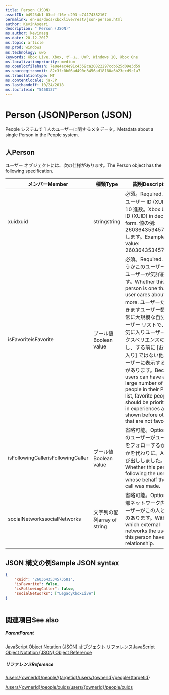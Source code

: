 ```yaml
---
title: Person (JSON)
assetID: b49234b1-03cd-f16e-c293-c74174382167
permalink: en-us/docs/xboxlive/rest/json-person.html
author: KevinAsgari
description: " Person (JSON)"
ms.author: kevinasg
ms.date: 20-12-2017
ms.topic: article
ms.prod: windows
ms.technology: uwp
keywords: Xbox Live, Xbox, ゲーム, UWP, Windows 10, Xbox One
ms.localizationpriority: medium
ms.openlocfilehash: 7e8e4ac4e91c4359ca20822297ccb625d09e3d59
ms.sourcegitcommit: 82c3fc0b06ad490c3456ad18180a6b23ecd9c1a7
ms.translationtype: MT
ms.contentlocale: ja-JP
ms.lasthandoff: 10/24/2018
ms.locfileid: "5468137"
---
```

# <a name="person-json"></a><span data-ttu-id="89085-104">Person (JSON)</span><span class="sxs-lookup"><span data-stu-id="89085-104">Person (JSON)</span></span>
<span data-ttu-id="89085-105">People システムで 1 人のユーザーに関するメタデータ。</span><span class="sxs-lookup"><span data-stu-id="89085-105">Metadata about a single Person in the People system.</span></span> 
<a id="ID4EN"></a>

 
## <a name="person"></a><span data-ttu-id="89085-106">人</span><span class="sxs-lookup"><span data-stu-id="89085-106">Person</span></span>
 
<span data-ttu-id="89085-107">ユーザー オブジェクトには、次の仕様があります。</span><span class="sxs-lookup"><span data-stu-id="89085-107">The Person object has the following specification.</span></span>
 
| <span data-ttu-id="89085-108">メンバー</span><span class="sxs-lookup"><span data-stu-id="89085-108">Member</span></span>| <span data-ttu-id="89085-109">種類</span><span class="sxs-lookup"><span data-stu-id="89085-109">Type</span></span>| <span data-ttu-id="89085-110">説明</span><span class="sxs-lookup"><span data-stu-id="89085-110">Description</span></span>| 
| --- | --- | --- | 
| <span data-ttu-id="89085-111">xuid</span><span class="sxs-lookup"><span data-stu-id="89085-111">xuid</span></span>| <span data-ttu-id="89085-112">string</span><span class="sxs-lookup"><span data-stu-id="89085-112">string</span></span>| <span data-ttu-id="89085-113">必須。</span><span class="sxs-lookup"><span data-stu-id="89085-113">Required.</span></span> <span data-ttu-id="89085-114">Xbox ユーザー ID (XUID)、10 進数。</span><span class="sxs-lookup"><span data-stu-id="89085-114">Xbox User ID (XUID) in decimal form.</span></span> <span data-ttu-id="89085-115">値の例: 2603643534573573 します。</span><span class="sxs-lookup"><span data-stu-id="89085-115">Example value: 2603643534573573.</span></span>| 
| <span data-ttu-id="89085-116">isFavorite</span><span class="sxs-lookup"><span data-stu-id="89085-116">isFavorite</span></span>| <span data-ttu-id="89085-117">ブール値</span><span class="sxs-lookup"><span data-stu-id="89085-117">Boolean value</span></span>| <span data-ttu-id="89085-118">必須。</span><span class="sxs-lookup"><span data-stu-id="89085-118">Required.</span></span> <span data-ttu-id="89085-119">かどうかこのユーザーは、ユーザーが気詳細です。</span><span class="sxs-lookup"><span data-stu-id="89085-119">Whether this person is one that the user cares about more.</span></span> <span data-ttu-id="89085-120">ユーザーためできますユーザー数が非常に大規模な自分のユーザー リストで、にお気に入りユーザーをエクスペリエンスの優先し、する前に [お気に入り] ではない他のユーザーに表示する必要があります。</span><span class="sxs-lookup"><span data-stu-id="89085-120">Because users can have a very large number of people in their People list, favorite people should be prioritized in experiences and shown before others that are not favorites.</span></span>| 
| <span data-ttu-id="89085-121">isFollowingCaller</span><span class="sxs-lookup"><span data-stu-id="89085-121">isFollowingCaller</span></span>| <span data-ttu-id="89085-122">ブール値</span><span class="sxs-lookup"><span data-stu-id="89085-122">Boolean value</span></span>| <span data-ttu-id="89085-123">省略可能。</span><span class="sxs-lookup"><span data-stu-id="89085-123">Optional.</span></span> <span data-ttu-id="89085-124">このユーザーがユーザーをフォローするかどうかを代わりに、API 呼び出ししました。</span><span class="sxs-lookup"><span data-stu-id="89085-124">Whether this person is following the user on whose behalf the API call was made.</span></span>| 
| <span data-ttu-id="89085-125">socialNetworks</span><span class="sxs-lookup"><span data-stu-id="89085-125">socialNetworks</span></span>| <span data-ttu-id="89085-126">文字列の配列</span><span class="sxs-lookup"><span data-stu-id="89085-126">array of string</span></span>| <span data-ttu-id="89085-127">省略可能。</span><span class="sxs-lookup"><span data-stu-id="89085-127">Optional.</span></span> <span data-ttu-id="89085-128">外部ネットワーク内でユーザーがこの人と関係のあります。</span><span class="sxs-lookup"><span data-stu-id="89085-128">Within which external networks the user and this person have a relationship.</span></span>| 
  
<a id="ID4EHC"></a>

 
## <a name="sample-json-syntax"></a><span data-ttu-id="89085-129">JSON 構文の例</span><span class="sxs-lookup"><span data-stu-id="89085-129">Sample JSON syntax</span></span>
 

```json
{
    "xuid": "2603643534573581",
    "isFavorite": false,
    "isFollowingCaller": false,
    "socialNetworks": ["LegacyXboxLive"]
}
    
```

  
<a id="ID4EQC"></a>

 
## <a name="see-also"></a><span data-ttu-id="89085-130">関連項目</span><span class="sxs-lookup"><span data-stu-id="89085-130">See also</span></span>
 
<a id="ID4ESC"></a>

 
##### <a name="parent"></a><span data-ttu-id="89085-131">Parent</span><span class="sxs-lookup"><span data-stu-id="89085-131">Parent</span></span> 

[<span data-ttu-id="89085-132">JavaScript Object Notation (JSON) オブジェクト リファレンス</span><span class="sxs-lookup"><span data-stu-id="89085-132">JavaScript Object Notation (JSON) Object Reference</span></span>](atoc-xboxlivews-reference-json.md)

  
<a id="ID4E3C"></a>

 
##### <a name="reference"></a><span data-ttu-id="89085-133">リファレンス</span><span class="sxs-lookup"><span data-stu-id="89085-133">Reference</span></span> 

[<span data-ttu-id="89085-134">/users/{ownerId}/people/{targetid}</span><span class="sxs-lookup"><span data-stu-id="89085-134">/users/{ownerId}/people/{targetid}</span></span>](../uri/people/uri-usersowneridpeopletargetid.md)

 [<span data-ttu-id="89085-135">/users/{ownerId}/people/xuids</span><span class="sxs-lookup"><span data-stu-id="89085-135">/users/{ownerId}/people/xuids</span></span>](../uri/people/uri-usersowneridpeoplexuids.md)

   